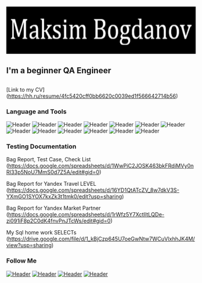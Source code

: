 
![Header](https://github.com/FDDImax/FDDImax/blob/main/assets/asset.gif)

## I'm a beginner QA Engineer  


## 
[Link to my CV] (https://hh.ru/resume/4fc5420cff0bb6620c0039ed1f566642714b56)

### Language and Tools
![Header](https://img.shields.io/badge/Jira-090909?style=for-the-badge&logo=jira&logoColor=136be1)
![Header](https://img.shields.io/badge/Postman-090909?style=for-the-badge&logo=postman&logoColor=f76935)
![Header](https://img.shields.io/badge/Swagger-090909?style=for-the-badge&logo=swagger&logoColor=7ede2b)
![Header](https://img.shields.io/badge/Github-090909?style=for-the-badge&logo=github&logoColor=8cc4d7)
![Header](https://img.shields.io/badge/AzureDevops-090909?style=for-the-badge&logo=azuredevops&logoColor=0074d0)
![Header](https://img.shields.io/badge/Figma-090909?style=for-the-badge&logo=figma&logoColor=7d5fa6)
![Header](https://img.shields.io/badge/Jenkins-090909?style=for-the-badge&logo=jenkins&logoColor=f7f7f7)
![Header](https://img.shields.io/badge/MySQL-090909?style=for-the-badge&logo=mysql&logoColor=00618a)
![Header](https://img.shields.io/badge/DevTools-090909?style=for-the-badge&logo=googlechrome&logoColor=2674f2)
![Header](https://img.shields.io/badge/AndroidStudio-090909?style=for-the-badge&logo=androidstudio&logoColor=3ad07d)
![Header](https://img.shields.io/badge/TestRail-090909?style=for-the-badge&logo=&logoColor=71b556)
![Header](https://img.shields.io/badge/Fiddler-090909?style=for-the-badge&logo=fiddler&logoColor=8cc4d7)
![Header](https://img.shields.io/badge/CharlesProxy-090909?style=for-the-badge&logo=charlesproxy&logoColor=8cc4d7)



### Testing Documentation

Bag Report, Test Case, Check List (https://docs.google.com/spreadsheets/d/1WwPiC2JOSK463bkFRdiMVy0nRl33p5NoU7MmS0d7Z5A/edit#gid=0)

Bag Report for Yandex Travel LEVEL (https://docs.google.com/spreadsheets/d/16YD1QtATcZV_8w7dkV3S-YXmGO1SYOX7kxZk3t1tmk0/edit?usp=sharing)

Bag Report for Yandex Market Partner (https://docs.google.com/spreadsheets/d/1rWfz5Y7XctIltLQDe-zi091iF8p2C0dK4fnvPnJTcWs/edit#gid=0)

My Sql home work SELECTs (https://drive.google.com/file/d/1_kBjCzp645U7oeGwNtw7WCuVlxhhJK4M/view?usp=sharing)


### Follow Me
[![Header](https://img.shields.io/badge/Instagram-090909?style=for-the-badge&logo=instagram&logoColor=9939a3)](https://instagram.com/bogdanovmaksim?igshid=ZDdkNTZiNTM=)
[![Header](https://img.shields.io/badge/Telegram-090909?style=for-the-badge&logo=telegram&logoColor=31a5db)](https://t.me/MaxFDDI)
[![Header](https://img.shields.io/badge/Twitter-090909?style=for-the-badge&logo=twitter&logoColor=1c96e8)](https://twitter.com/MaBogdanov)
[![Header](https://img.shields.io/badge/Linkedin-090909?style=for-the-badge&logo=linkedin&logoColor=0073b1)](www.linkedin.com/in/MaksimBogdanov-ba4776261)
